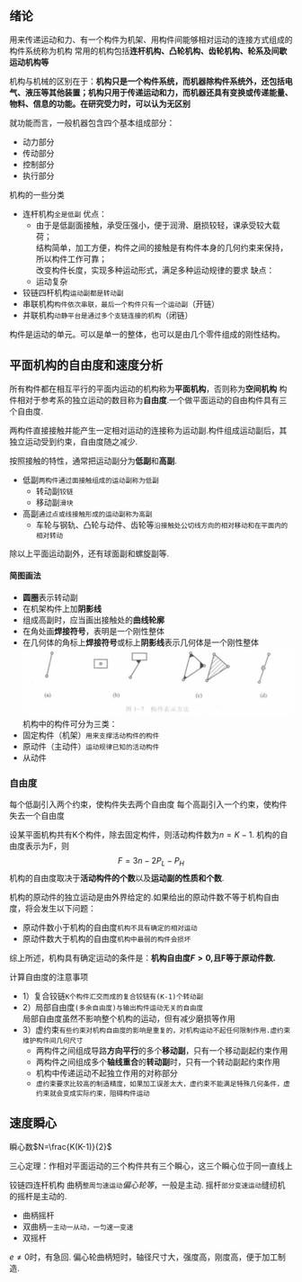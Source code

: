 ## 绪论
用来传递运动和力、有一个构件为机架、用构件间能够相对运动的连接方式组成的构件系统称为机构
常用的机构包括**连杆机构、凸轮机构、齿轮机构、轮系及间歇运动机构等**

机构与机械的区别在于：**机构只是一个构件系统，而机器除构件系统外，还包括电气、液压等其他装置；机构只用于传递运动和力，而机器还具有变换或传递能量、物料、信息的功能。在研究受力时，可以认为无区别**

就功能而言，一般机器包含四个基本组成部分：
- 动力部分
- 传动部分
- 控制部分
- 执行部分

机构的一些分类
- 连杆机构`全是低副`
	优点：
	- 由于是低副面接触，承受压强小，便于润滑、磨损较轻，课承受较大载荷；<br>结构简单，加工方便，构件之间的接触是有构件本身的几何约束来保持，所以构件工作可靠；<br>改变构件长度，实现多种运动形式，满足多种运动规律的要求
	缺点：
	- 运动复杂
- 铰链四杆机构`运动副都是转动副`
- 串联机构`构件依次串联，最后一个构件只有一个运动副`（开链）
- 并联机构`动静平台是通过多个支链连接的机构`（闭链）

构件是运动的单元。可以是单一的整体，也可以是由几个零件组成的刚性结构。

## 平面机构的自由度和速度分析
所有构件都在相互平行的平面内运动的机构称为**平面机构**，否则称为**空间机构**
构件相对于参考系的独立运动的数目称为**自由度**.一个做平面运动的自由构件具有三个自由度.

两构件直接接触并能产生一定相对运动的连接称为运动副.构件组成运动副后，其独立运动受到约束，自由度随之减少.

按照接触的特性，通常把运动副分为**低副**和**高副**.
- 低副`两构件通过面接触组成的运动副称为低副`
	- 转动副`铰链`
	- 移动副`滑块`
- 高副`通过点或线接触形成的运动副称为高副`
	- 车轮与钢轨、凸轮与动件、齿轮等`沿接触处公切线方向的相对移动和在平面内的相对转动`

除以上平面运动副外，还有球面副和螺旋副等.

#### 简图画法
- **圆圈**表示转动副
- 在机架构件上加**阴影线**
- 组成高副时，应当画出接触处的**曲线轮廓**
- 在角处画**焊接符号**，表明是一个刚性整体
- 在几何体的角标上**焊接符号**或标上**阴影线**表示几何体是一个刚性整体
![构件表示方法](images/img1.jpg)
机构中的构件可分为三类：
- 固定构件（机架）`用来支撑活动构件的构件`
- 原动件（主动件）`运动规律已知的活动构件`
- 从动件

### 自由度
每个低副引入两个约束，使构件失去两个自由度
每个高副引入一个约束，使构件失去一个自由度

设某平面机构共有K个构件，除去固定构件，则活动构件数为$n=K-1$.
机构的自由度表示为F，则$$F=3n-2P_L-P_H$$
机构的自由度取决于**活动构件的个数**以及**运动副的性质和个数**.

机构的原动件的独立运动是由外界给定的.如果给出的原动件数不等于机构自由度，将会发生以下问题：
- 原动件数小于机构的自由度`机构不具有确定的相对运动`
- 原动件数大于机构的自由度`机构中最弱的构件会损坏`

综上所述，机构具有确定运动的条件是：**机构自由度$F>0$,且F等于原动件数.**

计算自由度的注意事项
- 1）复合铰链`K个构件汇交而成的复合铰链有(K-1)个转动副`
- 2）局部自由度`(多余自由度)与输出构件运动无关的自由度`<br>局部自由度虽然不影响整个机构的运动，但有减少磨损等作用
- 3）虚约束`有些约束对机构自由度的影响是重复的，对机构运动不起任何限制作用.虚约束维护构件间几何尺寸`
	- 两构件之间组成导路**方向平行**的多个**移动副**，只有一个移动副起约束作用
	- 两构件之间组成多个**轴线重合**的**转动副**时，只有一个转动副起约束作用
	- 机构中传递运动不起独立作用的对称部分
	- `虚约束要求比较高的制造精度，如果加工误差太大，虚约束不能满足特殊几何条件，虚约束就会变成实际约束，阻碍构件运动`
## 速度瞬心
瞬心数$N=\frac{K(K-1)}{2}$

三心定理：作相对平面运动的三个构件共有三个瞬心，这三个瞬心位于同一直线上

铰链四连杆机构
曲柄`整周匀速运动`*偏心轮等*，一般是主动.
摇杆`部分变速运动`缝纫机的摇杆是主动的.
- 曲柄摇杆
- 双曲柄`一主动一从动，一匀速一变速`
- 双摇杆

$e\neq 0$时，有急回.
偏心轮曲柄短时，轴径尺寸大，强度高，刚度高，便于加工制造.
